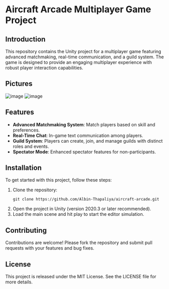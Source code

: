 # Aircraft Arcade Multiplayer Game Project

## Introduction
This repository contains the Unity project for a multiplayer game featuring advanced matchmaking, real-time communication, and a guild system. The game is designed to provide an engaging multiplayer experience with robust player interaction capabilities.

## Pictures
![image](https://github.com/Albin-Thapaliya/aircraft-arcade/assets/173128584/4dfa517c-1231-4d22-94d4-4d03f903434a)
![image](https://github.com/Albin-Thapaliya/aircraft-arcade/assets/173128584/30f99a54-bc9a-4df5-8741-453903264147)

## Features
- **Advanced Matchmaking System**: Match players based on skill and preferences.
- **Real-Time Chat**: In-game text communication among players.
- **Guild System**: Players can create, join, and manage guilds with distinct roles and events.
- **Spectator Mode**: Enhanced spectator features for non-participants.

## Installation
To get started with this project, follow these steps:
1. Clone the repository:
   ```
   git clone https://github.com/Albin-Thapaliya/aircraft-arcade.git
   ```
2. Open the project in Unity (version 2020.3 or later recommended).
3. Load the main scene and hit play to start the editor simulation.

## Contributing
Contributions are welcome! Please fork the repository and submit pull requests with your features and bug fixes.

## License
This project is released under the MIT License. See the LICENSE file for more details.
